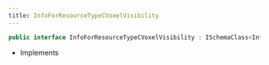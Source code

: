 ```yaml
---
title: InfoForResourceTypeCVoxelVisibility
---
```


```csharp
public interface InfoForResourceTypeCVoxelVisibility : ISchemaClass<InfoForResourceTypeCVoxelVisibility>, ISchemaField, ISchemaClass, INativeHandle
```

- Implements

